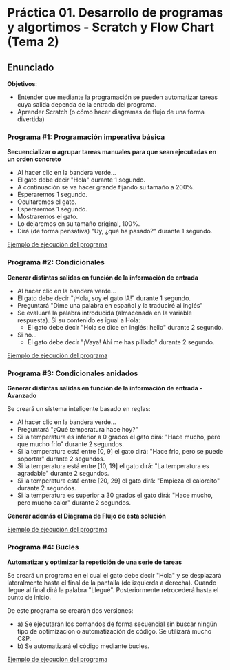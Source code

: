 # Práctica 01. Desarrollo de programas y algortimos - Scratch y Flow Chart (Tema 2)
## Enunciado

**Objetivos**: 
- Entender que mediante la programación se pueden automatizar tareas cuya salida dependa de la entrada del programa.
- Aprender Scratch (o cómo hacer diagramas de flujo de una forma divertida)


### Programa #1: Programación imperativa básica
**Secuencializar o agrupar tareas manuales para que sean ejecutadas en un orden concreto**
- Al hacer clic en la bandera verde...
- El gato debe decir "Hola" durante 1 segundo.
- A continuación se va hacer grande fijando su tamaño a 200%.
- Esperaremos 1 segundo.
- Ocultaremos el gato.
- Esperaremos 1 segundo.
- Mostraremos el gato.
- Lo dejaremos en su tamaño original, 100%.
- Dirá (de forma pensativa) "Uy, ¿qué ha pasado?" durante 1 segundo.

[Ejemplo de ejecución del programa](practica_scratch01.mp4)

### Programa #2: Condicionales
**Generar distintas salidas en función de la información de entrada**
- Al hacer clic en la bandera verde...
- El gato debe decir "¡Hola, soy el gato IA!" durante 1 segundo.
- Preguntará "Dime una palabra en español y la traduciré al inglés"
- Se evaluará la palabrá introducida (almacenada en la variable respuesta). Si su contenido es igual a Hola:
   + El gato debe decir "Hola se dice en inglés: hello" durante 2 segundo.
- Si no...
   + El gato debe decir "¡Vaya! Ahí me has pillado" durante 2 segundo.

[Ejemplo de ejecución del programa](practica_scratch02.mp4)

### Programa #3: Condicionales anidados
**Generar distintas salidas en función de la información de entrada - Avanzado**

Se creará un sistema inteligente basado en reglas:
- Al hacer clic en la bandera verde...
- Preguntará "¿Qué temperatura hace hoy?"
- Si la temperatura es inferior a 0 grados el gato dirá: "Hace mucho, pero que mucho frío" durante 2 segundos.
- Si la temperatura está entre [0, 9] el gato dirá: "Hace frio, pero se puede soportar" durante 2 segundos.
- Si la temperatura está entre [10, 19] el gato dirá: "La temperatura es agradable" durante 2 segundos.
- Si la temperatura está entre [20, 29] el gato dirá: "Empieza el calorcito" durante 2 segundos.
- Si la temperatura es superior a 30 grados el gato dirá: "Hace mucho, pero mucho calor" durante 2 segundos.

**Generar además el Diagrama de Flujo de esta solución**

[Ejemplo de ejecución del programa](practica_scratch03.mp4)

### Programa #4: Bucles
**Automatizar y optimizar la repetición de una serie de tareas**

Se creará un programa en el cual el gato debe decir "Hola" y se desplazará lateralmente hasta el final de la pantalla (de izquierda a derecha). Cuando llegue al final dirá la palabra "Llegué". Posteriormente retrocederá hasta el punto de inicio.

De este programa se crearán dos versiones:
- a) Se ejecutarán los comandos de forma secuencial sin buscar ningún tipo de optimización o automatización de código. Se utilizará mucho C&P.
- b) Se automatizará el código mediante bucles.

[Ejemplo de ejecución del programa](practica_scratch04.mp4)


```python

```

